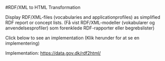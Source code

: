 #RDF/XML to HTML Transformation

Display RDF/XML-files (vocabularies and applicationprofiles) as simplified RDF report or concept lists. (Få vist RDF/XML-modeller (vokabularer og anvendelsesprofiler) som forenklede RDF-rapporter eller begrebslister)

Click below to see an implementation (Klik herunder for at se en implementering)

Implementation: https://data.gov.dk/rdf2html/
